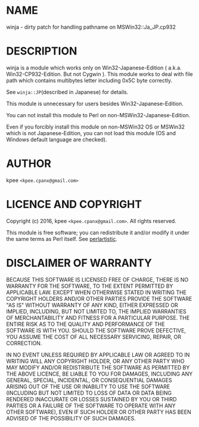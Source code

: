 # NAME

winja - dirty patch for handling pathname on MSWin32::Ja\_JP.cp932

# DESCRIPTION

winja is a module which works only on Win32-Japanese-Edition
( a.k.a. Win32-CP932-Edition. But not Cygwin ).
This module works to deal with file path which contains
multibytes letter including 0x5C byte correctly.

See `winja::JP`(described in Japanese) for details.

This module is unnecessary for users besides Win32-Japanese-Edition.

You can not install this module to Perl on non-MSWin32-Japanese-Edition.

Even if you forcibly install this module on non-MSWin32 OS or MSWin32 which is not Japanese-Edition, you can not load this module (OS and Windows default language are checked).

# AUTHOR

kpee  `<kpee.cpanx@gmail.com>`

# LICENCE AND COPYRIGHT

Copyright (c) 2016, kpee `<kpee.cpanx@gmail.com>`. All rights reserved.

This module is free software; you can redistribute it and/or
modify it under the same terms as Perl itself. See [perlartistic](https://metacpan.org/pod/perlartistic).

# DISCLAIMER OF WARRANTY

BECAUSE THIS SOFTWARE IS LICENSED FREE OF CHARGE, THERE IS NO WARRANTY
FOR THE SOFTWARE, TO THE EXTENT PERMITTED BY APPLICABLE LAW. EXCEPT WHEN
OTHERWISE STATED IN WRITING THE COPYRIGHT HOLDERS AND/OR OTHER PARTIES
PROVIDE THE SOFTWARE "AS IS" WITHOUT WARRANTY OF ANY KIND, EITHER
EXPRESSED OR IMPLIED, INCLUDING, BUT NOT LIMITED TO, THE IMPLIED
WARRANTIES OF MERCHANTABILITY AND FITNESS FOR A PARTICULAR PURPOSE. THE
ENTIRE RISK AS TO THE QUALITY AND PERFORMANCE OF THE SOFTWARE IS WITH
YOU. SHOULD THE SOFTWARE PROVE DEFECTIVE, YOU ASSUME THE COST OF ALL
NECESSARY SERVICING, REPAIR, OR CORRECTION.

IN NO EVENT UNLESS REQUIRED BY APPLICABLE LAW OR AGREED TO IN WRITING
WILL ANY COPYRIGHT HOLDER, OR ANY OTHER PARTY WHO MAY MODIFY AND/OR
REDISTRIBUTE THE SOFTWARE AS PERMITTED BY THE ABOVE LICENCE, BE
LIABLE TO YOU FOR DAMAGES, INCLUDING ANY GENERAL, SPECIAL, INCIDENTAL,
OR CONSEQUENTIAL DAMAGES ARISING OUT OF THE USE OR INABILITY TO USE
THE SOFTWARE (INCLUDING BUT NOT LIMITED TO LOSS OF DATA OR DATA BEING
RENDERED INACCURATE OR LOSSES SUSTAINED BY YOU OR THIRD PARTIES OR A
FAILURE OF THE SOFTWARE TO OPERATE WITH ANY OTHER SOFTWARE), EVEN IF
SUCH HOLDER OR OTHER PARTY HAS BEEN ADVISED OF THE POSSIBILITY OF
SUCH DAMAGES.
